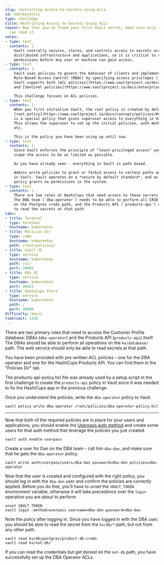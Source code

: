 ```yaml
---
slug: restricting-access-to-secrets-using-acls
id: kdetbxsdjtsi
type: challenge
title: Restricting Access to Secrets Using ACLs
teaser: Now that you've fixed your first Vault secret, make sure only the right identities
  can read it.
notes:
- type: text
  contents: |-
    Vault centrally secures, stores, and controls access to secrets across
    distributed infrastructure and applications, so it is critical to control
    permissions before any user or machine can gain access.
- type: text
  contents: |-
    Vault uses policies to govern the behavior of clients and implements
    Role-Based Access Control (RBAC) by specifying access privileges (_authorization_).
    Vault supports both [ACL policies](https://www.vaultproject.io/docs/concepts/policies.html)
    and [Sentinel policies](https://www.vaultproject.io/docs/enterprise/sentinel/index.html).

    This challenge focuses on ACL policies.
- type: text
  contents: |-
    When you first initialize Vault, the root policy is created by default. The
    [root policy](https://www.vaultproject.io/docs/concepts/policies/#root-policy)
    is a special policy that gives superuser access to everything in Vault.
    This allows the superuser to set up the initial policies, auth methods,
    etc.

    This is the policy you have been using up until now.
- type: text
  contents: |-
    Since Vault enforces the principle of "least-privileged access" you should
    scope the access to be as limited as possible.

    As you have already seen - everything in Vault is path based.

    Admins write policies to grant or forbid access to certain paths and operations
    in Vault. Vault operates on a *secure by default standard*, and as such, an empty
    policy grants no permissions in the system.
- type: text
  contents: |-
    There are two roles at HashiCups that need access to these secrets.
    The DBA team (`dba-operator`) needs to be able to perform all CRUD operations
    on the Postgres creds path, and the Products API (`products-api`) only needs
    to read the secrets at that path.
tabs:
- title: Terminal
  type: terminal
  hostname: kubernetes
- title: Policies Dir
  type: code
  hostname: kubernetes
  path: /root/policies/
- title: Vault UI
  type: service
  hostname: kubernetes
  path: /ui/
  port: 30082
- title: K8s UI
  type: service
  hostname: kubernetes
  port: 30443
- title: HashiCups Store
  type: service
  hostname: kubernetes
  path: /
  port: 30090
difficulty: basic
timelimit: 1320
---
```


There are two primary roles that need to access the Customer Profile database: DBAs
(`dba-operator`) and the Products API (`products-api`) itself. The DBAs should be able to
perform all operations on the `kv/database/` path. The web service should only be able
to read secrets at that path.

You have been provided with pre-written ACL policies - one for the DBA operator
and one for the HashiCups Products API. You can find them in the "Policies Dir"
tab.

The products-api-policy.hcl file was already used by a setup script in the first challenge to create the `products-api` policy in Vault since it was needed to fix the HashiCups app in the previous challenge.

Once you understand the policies, write the `dba-operator` policy to Vault.

```bash,run
vault policy write dba-operator /root/policies/dba-operator-policy.hcl
```

---

Now that both of the required policies are in place for your users and applications, you
should enable the [Userpass auth method](https://www.vaultproject.io/docs/auth/userpass.html)
and create some users for that auth method that leverage the policies
you just created.

```bash,run
vault auth enable userpass
```

Create a user for Dan on the DBA team - call him `dba-dan`, and make sure that he gets
the `dba-operator` policy.

```bash,run
vault write auth/userpass/users/dba-dan password=dba-dan policies=dba-operator
```

Now that the user is created and configured with the right policy, you should log in
with the `dba-dan` user and confirm the policies are correctly applied. Before you do
that, you'll have to unset the `VAULT_TOKEN` environment variable, otherwise it will
take precedence over the `login` operation you are about to perform.

```bash,run
unset VAULT_TOKEN
vault login -method=userpass username=dba-dan password=dba-dan
```

Note the policy after logging in. Since you have logged in with the DBA user,
you should be able to read the secret from the `kv/db/*` path, but not from any
other path.

```bash,run
vault read kv/db/postgres/product-db-creds
vault read kv/not-db/
```

If you can read the credentials but get denied on the `not-db` path, you have
successfully set up the DBA Operator ACLs.

